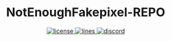 <h1 align="center"> NotEnoughFakepixel-REPO </h1>

<p align="center">
  <!-- license -->
  <a href="https://github.com/davidbelesp/NotEnoughFakepixel-REPO/blob/main/LICENSE" target="_blank">
    <img src="https://img.shields.io/github/license/davidbelesp/NotEnoughFakepixel-REPO?color=success&logo=github&logoColor=FFFFFF" alt="license">
  </a>
  <!-- lines -->
  <a href="https://github.com/davidbelesp/NotEnoughFakepixel-REPO">
    <img src="https://tokei.rs/b1/github/davidbelesp/NotEnoughFakepixel-REPO" alt="lines">
  </a>
  <!-- discord -->
  <a href="https://discord.com/invite/DKrMTQugev" target="_blank">
    <img src="https://img.shields.io/discord/1318248790452342784?label=discord&color=success&logo=discord&logoColor=FFFFFF" alt="discord">
  </a>
</p>
